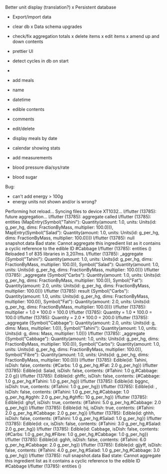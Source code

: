 
Better unit display (translation?)
x Persistent database
- Export/import data
- clear db
x Data schema upgrades
- check/fix aggregation totals
x delete items
x edit items
x amend up and down contents
- prettier UI
- detect cycles in db on start
- 
- add meals
- name
- datetime
- edible contents
- comments
- edit/delete
- display meals by date
- calendar showing stats

- add measurements
- blood pressure dia/sys/rate
- blood sugar

Bug:
- can't add energy > 100g
- energy units not shown and/or is wrong?

Performing hot reload...
Syncing files to device XT1032...
I/flutter (13785): future aggregation...
I/flutter (13785): aggregate called
I/flutter (13785): entities (MapEntry(Symbol("Tahini"): Quantity(amount: 1.0, units: Units(id: g_per_hg, dims: FractionByMass, multiplier: 100.0))), MapEntry(Symbol("Salad"): Quantity(amount: 1.0, units: Units(id: g_per_hg, dims: FractionByMass, multiplier: 100.0))))
I/flutter (13785): null snapshot.data Bad state: Cannot aggregate this ingredient list as it contains a cyclic reference to the edible ID #Cabbage
I/flutter (13785): entities ()
Reloaded 1 of 835 libraries in 3,207ms.
I/flutter (13785): _aggregate {Symbol("Tahini"): Quantity(amount: 1.0, units: Units(id: g_per_hg, dims: FractionByMass, multiplier: 100.0)), Symbol("Salad"): Quantity(amount: 1.0, units: Units(id: g_per_hg, dims: FractionByMass, multiplier: 100.0))}
I/flutter (13785): _aggregate {Symbol("Carbs"): Quantity(amount: 1.0, units: Units(id: g_per_hg, dims: FractionByMass, multiplier: 100.0)), Symbol("Fat"): Quantity(amount: 2.0, units: Units(id: g_per_hg, dims: FractionByMass, multiplier: 100.0))}
I/flutter (13785): result {Symbol("Carbs"): Quantity(amount: 1.0, units: Units(id: g_per_hg, dims: FractionByMass, multiplier: 100.0)), Symbol("Fat"): Quantity(amount: 2.0, units: Units(id: g_per_hg, dims: FractionByMass, multiplier: 100.0))}
I/flutter (13785): multiplier = 1.0 * 100.0 = 100.0
I/flutter (13785): Quantity = 1.0 * 100.0 = 100.0
I/flutter (13785): Quantity = 2.0 * 100.0 = 200.0
I/flutter (13785): _aggregate {Symbol("Cabbage"): Quantity(amount: 2.0, units: Units(id: g, dims: Mass, multiplier: 1.0)), Symbol("Tahini"): Quantity(amount: 1.0, units: Units(id: g, dims: Mass, multiplier: 1.0))}
I/flutter (13785): _aggregate {Symbol("Cabbage"): Quantity(amount: 1.0, units: Units(id: g_per_hg, dims: FractionByMass, multiplier: 100.0)), Symbol("Carbs"): Quantity(amount: 1.0, units: Units(id: g_per_hg, dims: FractionByMass, multiplier: 100.0)), Symbol("Fibre"): Quantity(amount: 1.0, units: Units(id: g_per_hg, dims: FractionByMass, multiplier: 100.0))}
I/flutter (13785): Edible(id: Tahini, isDish: false, contents: {#Carbs: 1.0 g_per_hg,#Fat: 2.0 g_per_hg})
I/flutter (13785): Edible(id: Salad, isDish: false, contents: {#Tahini: 1.0 g,#Cabbage: 2.0 g})
I/flutter (13785): Edible(id: ghffc, isDish: false, contents: {#Cabbage: 1.0 g_per_hg,#Tahini: 1.0 g_per_hg})
I/flutter (13785): Edible(id: bggnc, isDish: true, contents: {#Tahini: 1.0 g_per_hg})
I/flutter (13785): Edible(id: , isDish: false, contents: {#Tahini: 1.0 g_per_hg,#Cabbage: 1.0 g_per_hg,#gghh: 2.0 g_per_hg,#ghffc: 10 g_per_hg})
I/flutter (13785): Edible(id: ghyf, isDish: true, contents: {#Tahini: 5.0 g_per_hg,#Cabbage: 2.0 g_per_hg})
I/flutter (13785): Edible(id: hij, isDish: true, contents: {#Tahini: 2.0 g_per_hg,#Cabbage: 2.0 g_per_hg})
I/flutter (13785): Edible(id: ghhh, isDish: false, contents: {#Tahini: 1.0 g_per_hg,#Salad: 1.0 g_per_hg})
I/flutter (13785): Edible(id: cx, isDish: false, contents: {#Tahini: 3.0 g_per_hg,#Salad: 2.0 g_per_hg})
I/flutter (13785): Edible(id: Cabbage, isDish: false, contents: {#Carbs: 1.0 g_per_hg,#Fibre: 1.0 g_per_hg,#Cabbage: 1.0 g_per_hg})
I/flutter (13785): Edible(id: gghh, isDish: false, contents: {#Tahini: 6.0 g_per_hg,#Cabbage: 2.0 g_per_hg})
I/flutter (13785): Edible(id: gjjyff, isDish: false, contents: {#Tahini: 4.0 g_per_hg,#Salad: 1.0 g_per_hg,#Cabbage: 3.0 g_per_hg})
I/flutter (13785): null snapshot.data Bad state: Cannot aggregate this ingredient list as it contains a cyclic reference to the edible ID #Cabbage
I/flutter (13785): entities ()

